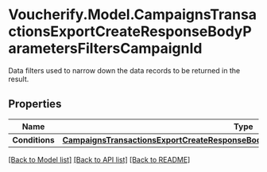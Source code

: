 # Voucherify.Model.CampaignsTransactionsExportCreateResponseBodyParametersFiltersCampaignId
Data filters used to narrow down the data records to be returned in the result.

## Properties

Name | Type | Description | Notes
------------ | ------------- | ------------- | -------------
**Conditions** | [**CampaignsTransactionsExportCreateResponseBodyParametersFiltersCampaignIdConditions**](CampaignsTransactionsExportCreateResponseBodyParametersFiltersCampaignIdConditions.md) |  | [optional] 

[[Back to Model list]](../README.md#documentation-for-models) [[Back to API list]](../README.md#documentation-for-api-endpoints) [[Back to README]](../README.md)


